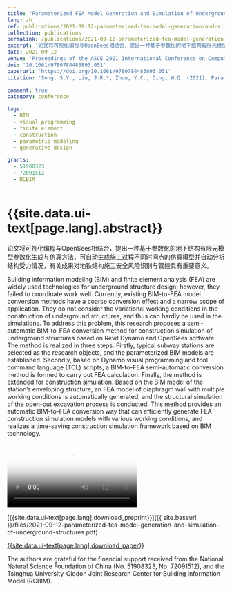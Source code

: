 ```yaml
---
title: "Parameterized FEA Model Generation and Simulation of Underground Structures Based on BIM: A Case Study"
lang: zh
ref: publications/2021-09-12-parameterized-fea-model-generation-and-simulation-of-underground-structures
collection: publications
permalink: /publications/2021-09-12-parameterized-fea-model-generation-and-simulation-of-underground-structures
excerpt: '论文将可视化编程与OpenSees相结合，提出一种基于参数化的地下结构有限元模型参数化生成与仿真方法，可自动生成施工过程不同时间点的仿真模型并自动分析结构受力情况，有关成果对地铁结构施工安全风险识别与管控具有重要意义'
date: 2021-09-12
venue: 'Proceedings of the ASCE 2021 International Conference on Computing in Civil Engineering (i3CE 2021)'
doi: '10.1061/9780784483893.051'
paperurl: 'https://doi.org/10.1061/9780784483893.051'
citation: 'Song, S.Y., Lin, J.R.*, Zhou, Y.C., Ding, W.Q. (2021). Parameterized FEA Model Generation and Simulation of Underground Structures Based on BIM: A Case Study. <i>Proceedings of the ASCE 2021 International Conference on Computing in Civil Engineering (i3CE 2021)</i>, 408-416. Orlando, Florida, USA.'

comment: true
category: conference

tags: 
  - BIM
  - visual programming
  - finite element
  - construction
  - parametric modeling
  - generative design

grants:
  - 51908323
  - 72091512
  - RCBIM
---
```



{{site.data.ui-text[page.lang].abstract}}
====

论文将可视化编程与OpenSees相结合，提出一种基于参数化的地下结构有限元模型参数化生成与仿真方法，可自动生成施工过程不同时间点的仿真模型并自动分析结构受力情况，有关成果对地铁结构施工安全风险识别与管控具有重要意义。

Building information modeling (BIM) and finite element analysis (FEA) are widely used technologies for underground structure design; however, they failed to coordinate work well. Currently, existing BIM-to-FEA model conversion methods have a coarse conversion effect and a narrow scope of application. They do not consider the variational working conditions in the construction of underground structures, and thus can hardly be used in the simulations. To address this problem, this research proposes a semi-automatic BIM-to-FEA conversion method for construction simulation of underground structures based on Revit Dynamo and OpenSees software. The method is realized in three steps. Firstly, typical subway stations are selected as the research objects, and the parameterized BIM models are established. Secondly, based on Dynamo visual programming and tool command language (TCL) scripts, a BIM-to-FEA semi-automatic conversion method is formed to carry out FEA calculation. Finally, the method is extended for construction simulation. Based on the BIM model of the station’s enveloping structure, an FEA model of diaphragm wall with multiple working conditions is automatically generated, and the structural simulation of the open-cut excavation process is conducted. This method provides an automatic BIM-to-FEA conversion way that can efficiently generate FEA construction simulation models with various working conditions, and realizes a time-saving construction simulation framework based on BIM technology.

<video poster="/images/2021-09-12-parameterized-fea-model-generation-and-simulation-of-underground-structures.jpg" controls preload>
    <source src="/videos/2021-09-12-parameterized-fea-model-generation-and-simulation-of-underground-structures.mp4" media="only screen and (min-device-width: 568px)"></source> 
</video>

[{{site.data.ui-text[page.lang].download_preprint}}]({{ site.baseurl }}/files/2021-09-12-parameterized-fea-model-generation-and-simulation-of-underground-structures.pdf)

[{{site.data.ui-text[page.lang].download_paper}}]({{page.paperurl}})

The authors are grateful for the financial support received from the National Natural Science Foundation of China (No. 51908323, No. 72091512), and the Tsinghua University-Glodon Joint Research Center for Building Information Model (RCBIM).